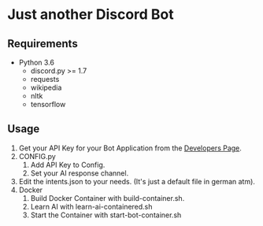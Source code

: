 # Just another Discord Bot

## Requirements
* Python 3.6
  * discord.py >= 1.7
  * requests
  * wikipedia
  * nltk
  * tensorflow

## Usage
1. Get your API Key for your Bot Application from the [Developers Page](https://discord.com/developers/applications).
2. CONFIG.py
    1. Add API Key to Config.
    2. Set your AI response channel.
3. Edit the intents.json to your needs. (It's just a default file in german atm).
4. Docker
    1. Build Docker Container with build-container.sh.
    2. Learn AI with learn-ai-containered.sh
    3. Start the Container with start-bot-container.sh
